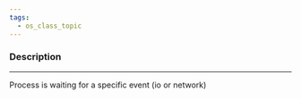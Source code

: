```yaml
---
tags:
  - os_class_topic
---
```

### Description
---
Process is waiting for a specific event (io or network)